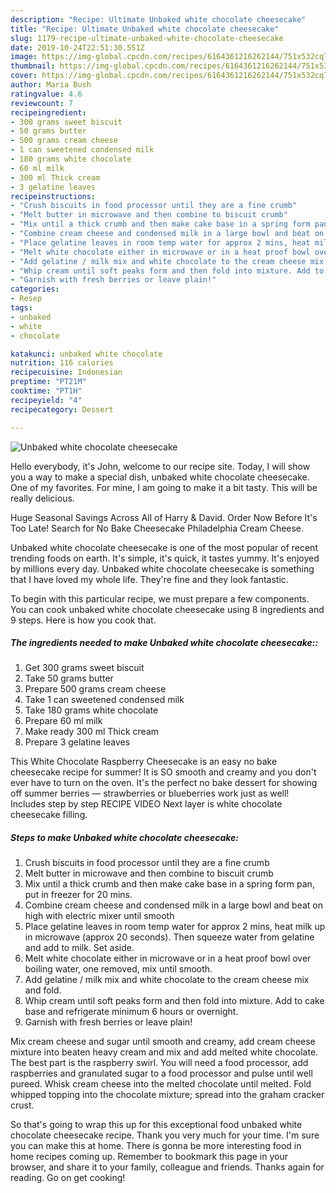 ```yaml
---
description: "Recipe: Ultimate Unbaked white chocolate cheesecake"
title: "Recipe: Ultimate Unbaked white chocolate cheesecake"
slug: 1179-recipe-ultimate-unbaked-white-chocolate-cheesecake
date: 2019-10-24T22:51:30.551Z
image: https://img-global.cpcdn.com/recipes/6164361216262144/751x532cq70/unbaked-white-chocolate-cheesecake-recipe-main-photo.jpg
thumbnail: https://img-global.cpcdn.com/recipes/6164361216262144/751x532cq70/unbaked-white-chocolate-cheesecake-recipe-main-photo.jpg
cover: https://img-global.cpcdn.com/recipes/6164361216262144/751x532cq70/unbaked-white-chocolate-cheesecake-recipe-main-photo.jpg
author: Maria Bush
ratingvalue: 4.6
reviewcount: 7
recipeingredient:
- 300 grams sweet biscuit
- 50 grams butter
- 500 grams cream cheese
- 1 can sweetened condensed milk
- 180 grams white chocolate
- 60 ml milk
- 300 ml Thick cream
- 3 gelatine leaves
recipeinstructions:
- "Crush biscuits in food processor until they are a fine crumb"
- "Melt butter in microwave and then combine to biscuit crumb"
- "Mix until a thick crumb and then make cake base in a spring form pan, put in freezer for 20 mins."
- "Combine cream cheese and condensed milk in a large bowl and beat on high with electric mixer until smooth"
- "Place gelatine leaves in room temp water for approx 2 mins, heat milk up in microwave (approx 20 seconds). Then squeeze water from gelatine and add to milk. Set aside."
- "Melt white chocolate either in microwave or in a heat proof bowl over boiling water, one removed, mix until smooth."
- "Add gelatine / milk mix and white chocolate to the cream cheese mix and fold."
- "Whip cream until soft peaks form and then fold into mixture. Add to cake base and refrigerate minimum 6 hours or overnight."
- "Garnish with fresh berries or leave plain!"
categories:
- Resep
tags:
- unbaked
- white
- chocolate

katakunci: unbaked white chocolate
nutrition: 116 calories
recipecuisine: Indonesian
preptime: "PT21M"
cooktime: "PT1H"
recipeyield: "4"
recipecategory: Dessert

---
```



![Unbaked white chocolate cheesecake](https://img-global.cpcdn.com/recipes/6164361216262144/751x532cq70/unbaked-white-chocolate-cheesecake-recipe-main-photo.jpg)

Hello everybody, it's John, welcome to our recipe site. Today, I will show you a way to make a special dish, unbaked white chocolate cheesecake. One of my favorites. For mine, I am going to make it a bit tasty. This will be really delicious.

Huge Seasonal Savings Across All of Harry &amp; David. Order Now Before It&#39;s Too Late! Search for No Bake Cheesecake Philadelphia Cream Cheese.

Unbaked white chocolate cheesecake is one of the most popular of recent trending foods on earth. It's simple, it's quick, it tastes yummy. It's enjoyed by millions every day. Unbaked white chocolate cheesecake is something that I have loved my whole life. They're fine and they look fantastic.


To begin with this particular recipe, we must prepare a few components. You can cook unbaked white chocolate cheesecake using 8 ingredients and 9 steps. Here is how you cook that.

##### The ingredients needed to make Unbaked white chocolate cheesecake::

1. Get 300 grams sweet biscuit
1. Take 50 grams butter
1. Prepare 500 grams cream cheese
1. Take 1 can sweetened condensed milk
1. Take 180 grams white chocolate
1. Prepare 60 ml milk
1. Make ready 300 ml Thick cream
1. Prepare 3 gelatine leaves


This White Chocolate Raspberry Cheesecake is an easy no bake cheesecake recipe for summer! It is SO smooth and creamy and you don&#39;t ever have to turn on the oven. It&#39;s the perfect no bake dessert for showing off summer berries — strawberries or blueberries work just as well! Includes step by step RECIPE VIDEO Next layer is white chocolate cheesecake filling. 

##### Steps to make Unbaked white chocolate cheesecake:

1. Crush biscuits in food processor until they are a fine crumb
1. Melt butter in microwave and then combine to biscuit crumb
1. Mix until a thick crumb and then make cake base in a spring form pan, put in freezer for 20 mins.
1. Combine cream cheese and condensed milk in a large bowl and beat on high with electric mixer until smooth
1. Place gelatine leaves in room temp water for approx 2 mins, heat milk up in microwave (approx 20 seconds). Then squeeze water from gelatine and add to milk. Set aside.
1. Melt white chocolate either in microwave or in a heat proof bowl over boiling water, one removed, mix until smooth.
1. Add gelatine / milk mix and white chocolate to the cream cheese mix and fold.
1. Whip cream until soft peaks form and then fold into mixture. Add to cake base and refrigerate minimum 6 hours or overnight.
1. Garnish with fresh berries or leave plain!


Mix cream cheese and sugar until smooth and creamy, add cream cheese mixture into beaten heavy cream and mix and add melted white chocolate. The best part is the raspberry swirl. You will need a food processor, add raspberries and granulated sugar to a food processor and pulse until well pureed. Whisk cream cheese into the melted chocolate until melted. Fold whipped topping into the chocolate mixture; spread into the graham cracker crust. 

So that's going to wrap this up for this exceptional food unbaked white chocolate cheesecake recipe. Thank you very much for your time. I'm sure you can make this at home. There is gonna be more interesting food in home recipes coming up. Remember to bookmark this page in your browser, and share it to your family, colleague and friends. Thanks again for reading. Go on get cooking!
